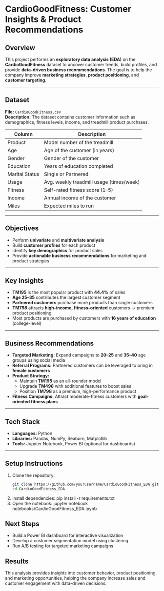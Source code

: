 # CardioGoodFitness: Customer Insights & Product Recommendations

## Overview  
This project performs an **exploratory data analysis (EDA)** on the **CardioGoodFitness** dataset to uncover customer trends, build profiles, and provide **data-driven business recommendations**. The goal is to help the company improve **marketing strategies**, **product positioning**, and **customer targeting**.  

---

## Dataset  
**File:** `CardioGoodFitness.csv`  
**Description:** The dataset contains customer information such as demographics, fitness levels, income, and treadmill product purchases.  

| Column           | Description                                                   |
|------------------|---------------------------------------------------------------|
| Product          | Model number of the treadmill                                  |
| Age              | Age of the customer (in years)                                 |
| Gender           | Gender of the customer                                         |
| Education        | Years of education completed                                   |
| Marital Status    | Single or Partnered                                            |
| Usage            | Avg. weekly treadmill usage (times/week)                       |
| Fitness          | Self-rated fitness score (1–5)                                  |
| Income           | Annual income of the customer                                   |
| Miles            | Expected miles to run                                           |

---

## Objectives  
- Perform **univariate** and **multivariate analysis**  
- Build **customer profiles** for each product  
- Identify **key demographics** for product sales  
- Provide **actionable business recommendations** for marketing and product strategies  

---

## Key Insights  
- **TM195** is the most popular product with **44.4%** of sales  
- **Age 25–35** contributes the largest customer segment  
- **Partnered customers** purchase more products than single customers  
- **TM798** attracts **high-income, fitness-oriented** customers → premium product positioning  
- Most products are purchased by customers with **16 years of education** (college-level)  

---

## Business Recommendations  
- **Targeted Marketing:** Expand campaigns to **20–25** and **35–40** age groups using social media  
- **Referral Programs:** Partnered customers can be leveraged to bring in **female customers**  
- **Product Strategy:**  
  - Maintain **TM195** as an all-rounder model  
  - Upgrade **TM498** with additional features to boost sales  
  - Position **TM798** as a premium, high-performance product  
- **Fitness Campaigns:** Attract moderate-fitness customers with **goal-oriented fitness plans**  

---

## Tech Stack  
- **Languages:** Python  
- **Libraries:** Pandas, NumPy, Seaborn, Matplotlib  
- **Tools:** Jupyter Notebook, Power BI (optional for dashboards)  

---

## Setup Instructions  
1. Clone the repository:  
   ```bash
   git clone https://github.com/yourusername/CardioGoodFitness_EDA.git
   cd CardioGoodFitness_EDA
2. Install dependencies:
   pip install -r requirements.txt
3. Open the notebook:
   jupyter notebook notebooks/CardioGoodFitness_EDA.ipynb

## Next Steps
- Build a Power BI dashboard for interactive visualization
- Develop a customer segmentation model using clustering
- Run A/B testing for targeted marketing campaigns

## Results
This analysis provides insights into customer behavior, product positioning, and marketing opportunities, helping the company increase sales and customer engagement with data-driven decisions.
